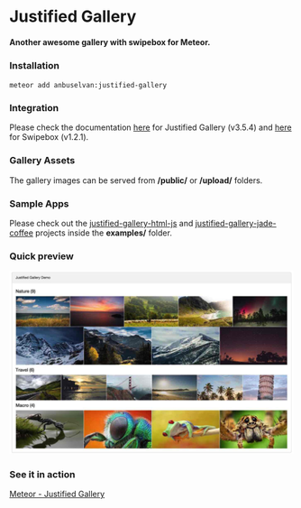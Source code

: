 # Justified Gallery

#### Another awesome gallery with swipebox for Meteor.

### Installation

    meteor add anbuselvan:justified-gallery

### Integration

Please check the documentation [here](http://miromannino.github.io/Justified-Gallery) for Justified Gallery (v3.5.4) and [here](http://brutaldesign.github.io/swipebox) for Swipebox (v1.2.1).

### Gallery Assets

The gallery images can be served from **/public/** or **/upload/** folders.

### Sample Apps

Please check out the [justified-gallery-html-js](https://github.com/anbuselvan/justified-gallery/tree/master/examples/justified-gallery-html-js) and [justified-gallery-jade-coffee](https://github.com/anbuselvan/justified-gallery/tree/master/examples/justified-gallery-jade-coffee) projects inside the **examples/** folder.

### Quick preview

![Screen Capture](https://raw.githubusercontent.com/anbuselvan/justified-gallery/master/screenshot/justified-gallery.jpg)

### See it in action

[Meteor - Justified Gallery](http://justified-gallery.meteor.com)
